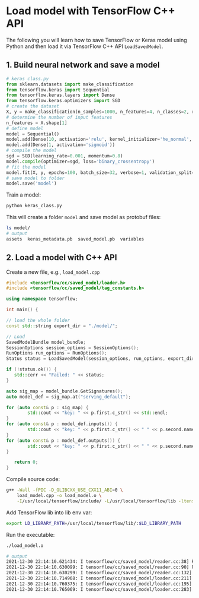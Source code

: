 # Load model with TensorFlow C++ API

The following you will learn how to save TensorFlow or Keras model using Python and then load it via TensorFlow C++ API `LoadSavedModel`.

## 1. Build neural network and save a model

```python
# keras_class.py
from sklearn.datasets import make_classification
from tensorflow.keras import Sequential
from tensorflow.keras.layers import Dense
from tensorflow.keras.optimizers import SGD
# create the dataset
X, y = make_classification(n_samples=1000, n_features=4, n_classes=2, random_state=1)
# determine the number of input features
n_features = X.shape[1]
# define model
model = Sequential()
model.add(Dense(10, activation='relu', kernel_initializer='he_normal', input_shape=(n_features,)))
model.add(Dense(1, activation='sigmoid'))
# compile the model
sgd = SGD(learning_rate=0.001, momentum=0.8)
model.compile(optimizer=sgd, loss='binary_crossentropy')
# fit the model
model.fit(X, y, epochs=100, batch_size=32, verbose=1, validation_split=0.3)
# save model to folder
model.save('model')
```

Train a model:
```bash
python keras_class.py
```

This will create a folder `model` and save model as protobuf files: 
```bash
ls model/
# output
assets  keras_metadata.pb  saved_model.pb  variables
```

## 2. Load a model with C++ API

Create a new file, e.g., `load_model.cpp`
```cpp
#include <tensorflow/cc/saved_model/loader.h>
#include <tensorflow/cc/saved_model/tag_constants.h>

using namespace tensorflow;

int main() {

// load the whole folder
const std::string export_dir = "./model/";

// Load
SavedModelBundle model_bundle;
SessionOptions session_options = SessionOptions();
RunOptions run_options = RunOptions();
Status status = LoadSavedModel(session_options, run_options, export_dir, {kSavedModelTagServe}, &model_bundle);

if (!status.ok()) {
   std::cerr << "Failed: " << status;
}

auto sig_map = model_bundle.GetSignatures();
auto model_def = sig_map.at("serving_default");

for (auto const& p : sig_map) {
        std::cout << "key: " << p.first.c_str() << std::endl;
}
for (auto const& p : model_def.inputs()) {
        std::cout << "key: " << p.first.c_str() << " " << p.second.name().c_str() << std::endl;
}
for (auto const& p : model_def.outputs()) {
        std::cout << "key: " << p.first.c_str() << " " << p.second.name().c_str() << std::endl;
}

   return 0;
}
```

Compile source code:
```bash
g++ -Wall -fPIC -D_GLIBCXX_USE_CXX11_ABI=0 \
    load_model.cpp -o load_model.o \
    -I/usr/local/tensorflow/include/ -L/usr/local/tensorflow/lib -ltensorflow_cc -ltensorflow_framework 
```

Add TensorFlow lib into lib env var:
```bash
export LD_LIBRARY_PATH=/usr/local/tensorflow/lib/:$LD_LIBRARY_PATH
```

Run the executable:
```bash
./load_model.o

# output
2021-12-30 22:14:10.621434: I tensorflow/cc/saved_model/reader.cc:38] Reading SavedModel from: ./model/
2021-12-30 22:14:10.630099: I tensorflow/cc/saved_model/reader.cc:90] Reading meta graph with tags { serve }
2021-12-30 22:14:10.630299: I tensorflow/cc/saved_model/reader.cc:132] Reading SavedModel debug info (if present) from: ./model/
2021-12-30 22:14:10.714968: I tensorflow/cc/saved_model/loader.cc:211] Restoring SavedModel bundle.
2021-12-30 22:14:10.760375: I tensorflow/cc/saved_model/loader.cc:195] Running initialization op on SavedModel bundle at path: ./model/
2021-12-30 22:14:10.765069: I tensorflow/cc/saved_model/loader.cc:283] SavedModel load for tags { serve }; Status: success: OK. Took 143842 microseconds.
```
